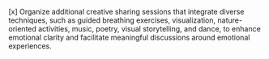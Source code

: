 [x] Organize additional creative sharing sessions that integrate diverse techniques, such as guided breathing exercises, visualization, nature-oriented activities, music, poetry, visual storytelling, and dance, to enhance emotional clarity and facilitate meaningful discussions around emotional experiences.
